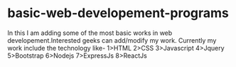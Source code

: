 # basic-web-developement-programs
In this I am adding some of the most basic works in web developement.Interested geeks can add/modify my work.
Currently my work include the technology like-
1>HTML
2>CSS
3>Javascript
4>Jquery 
5>Bootstrap
6>Nodejs
7>ExpressJs
8>ReactJs
